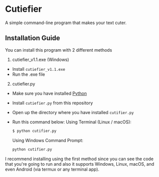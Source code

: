 # Cutiefier
A simple command-line program that makes your text cuter.
 
## Installation Guide
You can install this program with 2 different methods
  
1. cutiefier_v1.1.exe (Windows)
- Install `cutiefier_v1.1.exe`
- Run the .exe file

2. cutiefier.py
- Make sure you have installed [Python](https://www.python.org/downloads/)
- Install `cutiefier.py` from this repository
- Open up the directory where you have installed `cutifier.py`
- Run this command below:
  Using Terminal (Linux / macOS):

  ```bash
  $ python cutifier.py
  ```
  Using Windows Command Prompt:

  ```bash
  python cutifier.py
  ```
   
I recommend installing using the first method since you can see the code that you're going to run and also it supports Windows, Linux, macOS, and even Android (via termux or any terminal app).
